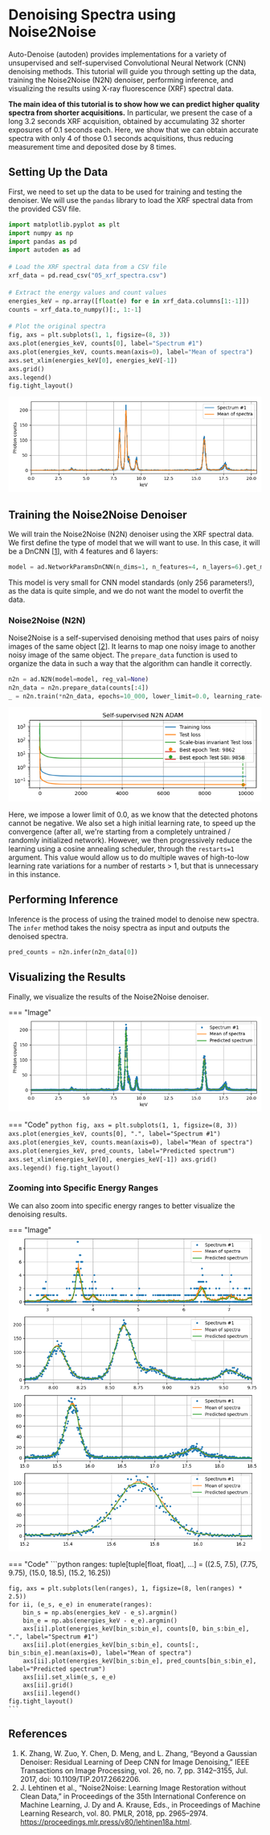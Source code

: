 # Denoising Spectra using Noise2Noise

Auto-Denoise (autoden) provides implementations for a variety of unsupervised and self-supervised Convolutional Neural Network (CNN) denoising methods. This tutorial will guide you through setting up the data, training the Noise2Noise (N2N) denoiser, performing inference, and visualizing the results using X-ray fluorescence (XRF) spectral data.

**The main idea of this tutorial is to show how we can predict higher quality spectra from shorter acquisitions.**
In particular, we present the case of a long 3.2 seconds XRF acquisition, obtained by accumulating 32 shorter exposures of 0.1 seconds each. Here, we show that we can obtain accurate spectra with only 4 of those 0.1 seconds acquisitions, thus reducing measurement time and deposited dose by 8 times.

## Setting Up the Data

First, we need to set up the data to be used for training and testing the denoiser. We will use the `pandas` library to load the XRF spectral data from the provided CSV file.

```python
import matplotlib.pyplot as plt
import numpy as np
import pandas as pd
import autoden as ad

# Load the XRF spectral data from a CSV file
xrf_data = pd.read_csv("05_xrf_spectra.csv")

# Extract the energy values and count values
energies_keV = np.array([float(e) for e in xrf_data.columns[1:-1]])
counts = xrf_data.to_numpy()[:, 1:-1]

# Plot the original spectra
fig, axs = plt.subplots(1, 1, figsize=(8, 3))
axs.plot(energies_keV, counts[0], label="Spectrum #1")
axs.plot(energies_keV, counts.mean(axis=0), label="Mean of spectra")
axs.set_xlim(energies_keV[0], energies_keV[-1])
axs.grid()
axs.legend()
fig.tight_layout()
```
![Input data](../images/n2n_spectra_data.png)

## Training the Noise2Noise Denoiser

We will train the Noise2Noise (N2N) denoiser using the XRF spectral data. We first define the type of model that we will want to use. In this case, it will be a DnCNN [[1](#ref.1)], with 4 features and 6 layers:

```python
model = ad.NetworkParamsDnCNN(n_dims=1, n_features=4, n_layers=6).get_model()
```

This model is very small for CNN model standards (only 256 parameters!), as the data is quite simple, and we do not want the model to overfit the data.

### Noise2Noise (N2N)

Noise2Noise is a self-supervised denoising method that uses pairs of noisy images of the same object [[2](#ref.2)]. It learns to map one noisy image to another noisy image of the same object. The `prepare_data` function is used to organize the data in such a way that the algorithm can handle it correctly.

```python
n2n = ad.N2N(model=model, reg_val=None)
n2n_data = n2n.prepare_data(counts[:4])
_ = n2n.train(*n2n_data, epochs=10_000, lower_limit=0.0, learning_rate=1e-2, restarts=1)
```
![learning losses](../images/n2n_spectra_losses.png)

Here, we impose a lower limit of 0.0, as we know that the detected photons cannot be negative. We also set a high initial learning rate, to speed up the convergence (after all, we're starting from a completely untrained /  randomly initialized network). However, we then progressively reduce the learning using a cosine annealing scheduler, through the `restarts=1` argument. This value would allow us to do multiple waves of high-to-low learning rate variations for a number of restarts > 1, but that is unnecessary in this instance.

## Performing Inference

Inference is the process of using the trained model to denoise new spectra. The `infer` method takes the noisy spectra as input and outputs the denoised spectra.

```python
pred_counts = n2n.infer(n2n_data[0])
```

## Visualizing the Results

Finally, we visualize the results of the Noise2Noise denoiser.

=== "Image"
    ![results image](../images/n2n_spectra_result.png)

=== "Code"
    ```python
    fig, axs = plt.subplots(1, 1, figsize=(8, 3))
    axs.plot(energies_keV, counts[0], ".", label="Spectrum #1")
    axs.plot(energies_keV, counts.mean(axis=0), label="Mean of spectra")
    axs.plot(energies_keV, pred_counts, label="Predicted spectrum")
    axs.set_xlim(energies_keV[0], energies_keV[-1])
    axs.grid()
    axs.legend()
    fig.tight_layout()
    ```

### Zooming into Specific Energy Ranges

We can also zoom into specific energy ranges to better visualize the denoising results.

=== "Image"
    ![results image](../images/n2n_spectra_details.png)

=== "Code"
    ```python
    ranges: tuple[tuple[float, float], ...] = ((2.5, 7.5), (7.75, 9.75), (15.0, 18.5), (15.2, 16.25))

    fig, axs = plt.subplots(len(ranges), 1, figsize=(8, len(ranges) * 2.5))
    for ii, (e_s, e_e) in enumerate(ranges):
        bin_s = np.abs(energies_keV - e_s).argmin()
        bin_e = np.abs(energies_keV - e_e).argmin()
        axs[ii].plot(energies_keV[bin_s:bin_e], counts[0, bin_s:bin_e], ".", label="Spectrum #1")
        axs[ii].plot(energies_keV[bin_s:bin_e], counts[:, bin_s:bin_e].mean(axis=0), label="Mean of spectra")
        axs[ii].plot(energies_keV[bin_s:bin_e], pred_counts[bin_s:bin_e], label="Predicted spectrum")
        axs[ii].set_xlim(e_s, e_e)
        axs[ii].grid()
        axs[ii].legend()
    fig.tight_layout()
    ```

## References

1. <a id="ref.1"></a> K. Zhang, W. Zuo, Y. Chen, D. Meng, and L. Zhang, “Beyond a Gaussian Denoiser: Residual Learning of Deep CNN for Image Denoising,” IEEE Transactions on Image Processing, vol. 26, no. 7, pp. 3142–3155, Jul. 2017, doi: 10.1109/TIP.2017.2662206.
2. <a id="ref.2"></a> J. Lehtinen et al., “Noise2Noise: Learning Image Restoration without Clean Data,” in Proceedings of the 35th International Conference on Machine Learning, J. Dy and A. Krause, Eds., in Proceedings of Machine Learning Research, vol. 80. PMLR, 2018, pp. 2965–2974. https://proceedings.mlr.press/v80/lehtinen18a.html.